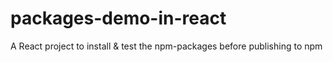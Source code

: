 # packages-demo-in-react

A React project to install &amp; test the npm-packages before publishing to npm
